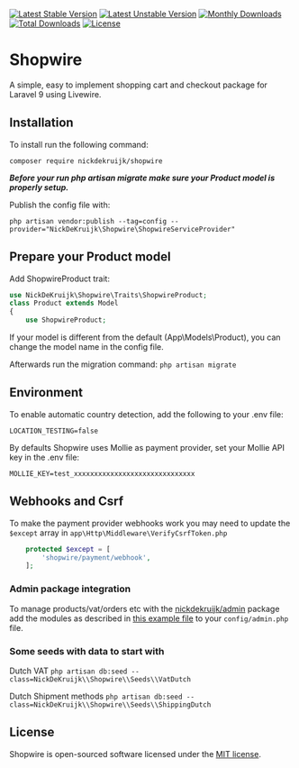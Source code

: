 [![Latest Stable Version](https://poser.pugx.org/nickdekruijk/shopwire/v/stable)](https://packagist.org/packages/nickdekruijk/shopwire)
[![Latest Unstable Version](https://poser.pugx.org/nickdekruijk/shopwire/v/unstable)](https://packagist.org/packages/nickdekruijk/shopwire)
[![Monthly Downloads](https://poser.pugx.org/nickdekruijk/shopwire/d/monthly)](https://packagist.org/packages/nickdekruijk/shopwire)
[![Total Downloads](https://poser.pugx.org/nickdekruijk/shopwire/downloads)](https://packagist.org/packages/nickdekruijk/shopwire)
[![License](https://poser.pugx.org/nickdekruijk/shopwire/license)](https://packagist.org/packages/nickdekruijk/shopwire)

# Shopwire
A simple, easy to implement shopping cart and checkout package for Laravel 9 using Livewire.

## Installation
To install run the following command:

`composer require nickdekruijk/shopwire`

***Before your run php artisan migrate make sure your Product model is properly setup.***

Publish the config file with:

`php artisan vendor:publish --tag=config --provider="NickDeKruijk\Shopwire\ShopwireServiceProvider"`

## Prepare your Product model
Add ShopwireProduct trait:
```php
use NickDeKruijk\Shopwire\Traits\ShopwireProduct;
class Product extends Model
{
    use ShopwireProduct;
```
If your model is different from the default (App\Models\Product), you can change the model name in the config file.

Afterwards run the migration command:
`php artisan migrate`

## Environment
To enable automatic country detection, add the following to your .env file:
```
LOCATION_TESTING=false
```
By defaults Shopwire uses Mollie as payment provider, set your Mollie API key in the .env file:
```
MOLLIE_KEY=test_xxxxxxxxxxxxxxxxxxxxxxxxxxxxxx
```

## Webhooks and Csrf
To make the payment provider webhooks work you may need to update the `$except` array in `app\Http\Middleware\VerifyCsrfToken.php`
```php
    protected $except = [
        'shopwire/payment/webhook',
    ];
```

### Admin package integration
To manage products/vat/orders etc with the [nickdekruijk/admin](https://github.com/nickdekruijk/admin) package add the modules as described in [this example file](https://github.com/nickdekruijk/webshop/blob/master/src/examples/admin.md) to your `config/admin.php` file.

### Some seeds with data to start with
Dutch VAT
`php artisan db:seed --class=NickDeKruijk\\Shopwire\\Seeds\\VatDutch`

Dutch Shipment methods
`php artisan db:seed --class=NickDeKruijk\\Shopwire\\Seeds\\ShippingDutch`

<!-- Dutch Discounts
`php artisan db:seed --class=NickDeKruijk\\Shopwire\\Seeds\\DiscountsDutch` -->

## License
Shopwire is open-sourced software licensed under the [MIT license](https://opensource.org/licenses/MIT).
